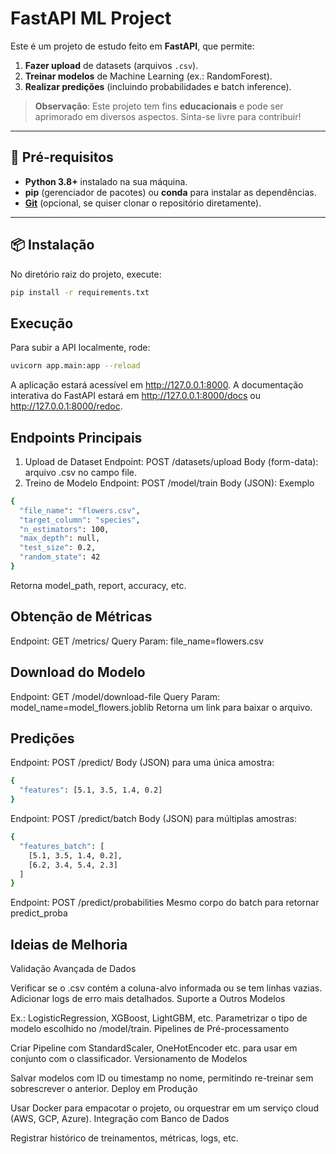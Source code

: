 # FastAPI ML Project

Este é um projeto de estudo feito em **FastAPI**, que permite:
1. **Fazer upload** de datasets (arquivos `.csv`).
2. **Treinar modelos** de Machine Learning (ex.: RandomForest).
3. **Realizar predições** (incluindo probabilidades e batch inference).

> **Observação**: Este projeto tem fins **educacionais** e pode ser aprimorado em diversos aspectos. Sinta-se livre para contribuir!

---

## :rocket: Pré-requisitos

- **Python 3.8+** instalado na sua máquina.
- **pip** (gerenciador de pacotes) ou **conda** para instalar as dependências.
- [**Git**](https://git-scm.com/) (opcional, se quiser clonar o repositório diretamente).

---

## :package: Instalação

No diretório raiz do projeto, execute:

```bash
pip install -r requirements.txt
```

## Execução
Para subir a API localmente, rode:

```bash
uvicorn app.main:app --reload
```

A aplicação estará acessível em http://127.0.0.1:8000.
A documentação interativa do FastAPI estará em http://127.0.0.1:8000/docs ou http://127.0.0.1:8000/redoc.

## Endpoints Principais
1. Upload de Dataset
Endpoint: POST /datasets/upload
Body (form-data): arquivo .csv no campo file.
2. Treino de Modelo
Endpoint: POST /model/train
Body (JSON): Exemplo

```bash
{
  "file_name": "flowers.csv",
  "target_column": "species",
  "n_estimators": 100,
  "max_depth": null,
  "test_size": 0.2,
  "random_state": 42
}
```

Retorna model_path, report, accuracy, etc.

## Obtenção de Métricas
Endpoint: GET /metrics/
Query Param: file_name=flowers.csv

## Download do Modelo
Endpoint: GET /model/download-file
Query Param: model_name=model_flowers.joblib
Retorna um link para baixar o arquivo.

## Predições
Endpoint: POST /predict/
Body (JSON) para uma única amostra:

```bash
{
  "features": [5.1, 3.5, 1.4, 0.2]
}
```

Endpoint: POST /predict/batch
Body (JSON) para múltiplas amostras:

```bash
{
  "features_batch": [
    [5.1, 3.5, 1.4, 0.2],
    [6.2, 3.4, 5.4, 2.3]
  ]
}
```

Endpoint: POST /predict/probabilities
Mesmo corpo do batch para retornar predict_proba

## Ideias de Melhoria
Validação Avançada de Dados

Verificar se o .csv contém a coluna-alvo informada ou se tem linhas vazias.
Adicionar logs de erro mais detalhados.
Suporte a Outros Modelos

Ex.: LogisticRegression, XGBoost, LightGBM, etc.
Parametrizar o tipo de modelo escolhido no /model/train.
Pipelines de Pré-processamento

Criar Pipeline com StandardScaler, OneHotEncoder etc. para usar em conjunto com o classificador.
Versionamento de Modelos

Salvar modelos com ID ou timestamp no nome, permitindo re-treinar sem sobrescrever o anterior.
Deploy em Produção

Usar Docker para empacotar o projeto, ou orquestrar em um serviço cloud (AWS, GCP, Azure).
Integração com Banco de Dados

Registrar histórico de treinamentos, métricas, logs, etc.
